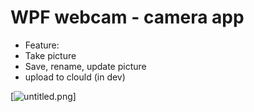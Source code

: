 # WPF webcam - camera app
- Feature:
- Take picture
- Save, rename, update picture
- upload to clould (in dev)

[![untitled.png](https://i.postimg.cc/xT1mP9pG/untitled.png)]
